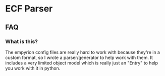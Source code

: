 # ECF Parser

## FAQ

### What is this?

The empyrion config files are really hard to work with because they're in a custom format, so I wrote a parser/generator to help work with them.  It includes a very limited object model which is really just an "Entry" to help you work with it in python.